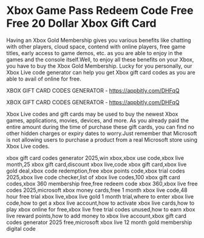 # Xbox Game Pass Redeem Code Free Free 20 Dollar Xbox Gift Card

Having an Xbox Gold Membership gives you various benefits like chatting with other players, cloud space, contend with online players, free game titles, early access to game demos, etc. as you are able to enjoy in the games and the console itself.Well, to enjoy all these benefits on your Xbox, you have to buy the Xbox Gold Membership. Lucky for you personally, our Xbox Live code generator can help you get Xbox gift card codes as you are able to avail of online for free.

XBOX GIFT CARD CODES GENERATOR - https://appbitly.com/DHFqQ


XBOX GIFT CARD CODES GENERATOR - https://appbitly.com/DHFqQ

Xbox Live codes and gift cards may be used to buy the newest Xbox games, applications, movies, devices, and more. As you already paid the entire amount during the time of purchase these gift cards, you can find no other hidden charges or expiry dates to worry.Just remember that Microsoft is not allowing users to purchase a product from a real Microsoft store using Xbox Live codes.

xbox gift card codes generator 2025,win xbox,xbox use code,xbox live month,25 xbox gift card,discount xbox live,code xbox gift card,xbox live gold deal,xbox code redemption,free xbox points code,xbox trial codes 2025,xbox live code checker,list of xbox live codes,100 xbox gift card codes,xbox 360 membership free,free redeem code xbox 360,xbox live free codes 2025,microsoft xbox money cards,free 1 month xbox live code,48 hour free trial xbox live,xbox live gold 1 month trial,where to enter xbox live code,how to get a xbox live account,how to activate xbox live cards,how to play xbox online for free,xbox live free trial codes unused,how to earn xbox live reward points,how to add money to xbox live account,xbox gift card codes generator 2025 free,microsoft xbox live 12 month gold membership digital code

